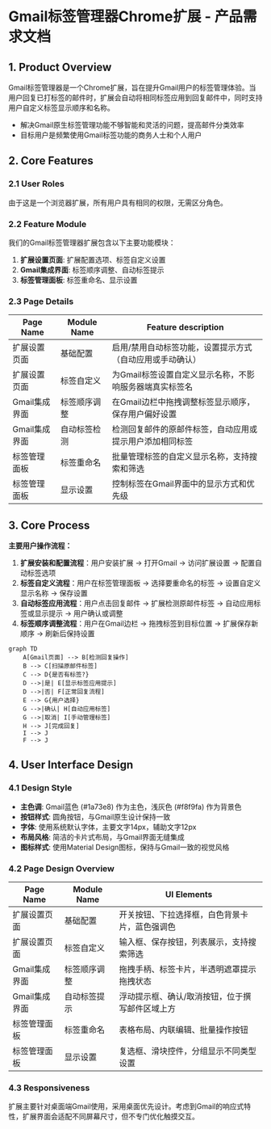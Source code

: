 # Gmail标签管理器Chrome扩展 - 产品需求文档

## 1. Product Overview
Gmail标签管理器是一个Chrome扩展，旨在提升Gmail用户的标签管理体验。当用户回复已打标签的邮件时，扩展会自动将相同标签应用到回复邮件中，同时支持用户自定义标签显示顺序和名称。
- 解决Gmail原生标签管理功能不够智能和灵活的问题，提高邮件分类效率
- 目标用户是频繁使用Gmail标签功能的商务人士和个人用户

## 2. Core Features

### 2.1 User Roles
由于这是一个浏览器扩展，所有用户具有相同的权限，无需区分角色。

### 2.2 Feature Module
我们的Gmail标签管理器扩展包含以下主要功能模块：
1. **扩展设置页面**: 扩展配置选项、标签自定义设置
2. **Gmail集成界面**: 标签顺序调整、自动标签提示
3. **标签管理面板**: 标签重命名、显示设置

### 2.3 Page Details

| Page Name | Module Name | Feature description |
|-----------|-------------|---------------------|
| 扩展设置页面 | 基础配置 | 启用/禁用自动标签功能，设置提示方式（自动应用或手动确认） |
| 扩展设置页面 | 标签自定义 | 为Gmail标签设置自定义显示名称，不影响服务器端真实标签名 |
| Gmail集成界面 | 标签顺序调整 | 在Gmail边栏中拖拽调整标签显示顺序，保存用户偏好设置 |
| Gmail集成界面 | 自动标签检测 | 检测回复邮件的原邮件标签，自动应用或提示用户添加相同标签 |
| 标签管理面板 | 标签重命名 | 批量管理标签的自定义显示名称，支持搜索和筛选 |
| 标签管理面板 | 显示设置 | 控制标签在Gmail界面中的显示方式和优先级 |

## 3. Core Process

**主要用户操作流程：**

1. **扩展安装和配置流程**：用户安装扩展 → 打开Gmail → 访问扩展设置 → 配置自动标签选项
2. **标签自定义流程**：用户在标签管理面板 → 选择要重命名的标签 → 设置自定义显示名称 → 保存设置
3. **自动标签应用流程**：用户点击回复邮件 → 扩展检测原邮件标签 → 自动应用标签或显示提示 → 用户确认或调整
4. **标签顺序调整流程**：用户在Gmail边栏 → 拖拽标签到目标位置 → 扩展保存新顺序 → 刷新后保持设置

```mermaid
graph TD
    A[Gmail页面] --> B[检测回复操作]
    B --> C[扫描原邮件标签]
    C --> D{是否有标签?}
    D -->|是| E[显示标签应用提示]
    D -->|否| F[正常回复流程]
    E --> G{用户选择}
    G -->|确认| H[自动应用标签]
    G -->|取消| I[手动管理标签]
    H --> J[完成回复]
    I --> J
    F --> J
```

## 4. User Interface Design

### 4.1 Design Style
- **主色调**: Gmail蓝色 (#1a73e8) 作为主色，浅灰色 (#f8f9fa) 作为背景色
- **按钮样式**: 圆角按钮，与Gmail原生设计保持一致
- **字体**: 使用系统默认字体，主要文字14px，辅助文字12px
- **布局风格**: 简洁的卡片式布局，与Gmail界面无缝集成
- **图标样式**: 使用Material Design图标，保持与Gmail一致的视觉风格

### 4.2 Page Design Overview

| Page Name | Module Name | UI Elements |
|-----------|-------------|-------------|
| 扩展设置页面 | 基础配置 | 开关按钮、下拉选择框，白色背景卡片，蓝色强调色 |
| 扩展设置页面 | 标签自定义 | 输入框、保存按钮，列表展示，支持搜索筛选 |
| Gmail集成界面 | 标签顺序调整 | 拖拽手柄、标签卡片，半透明遮罩提示拖拽状态 |
| Gmail集成界面 | 自动标签提示 | 浮动提示框、确认/取消按钮，位于撰写邮件区域上方 |
| 标签管理面板 | 标签重命名 | 表格布局、内联编辑、批量操作按钮 |
| 标签管理面板 | 显示设置 | 复选框、滑块控件，分组显示不同类型设置 |

### 4.3 Responsiveness
扩展主要针对桌面端Gmail使用，采用桌面优先设计。考虑到Gmail的响应式特性，扩展界面会适配不同屏幕尺寸，但不专门优化触摸交互。